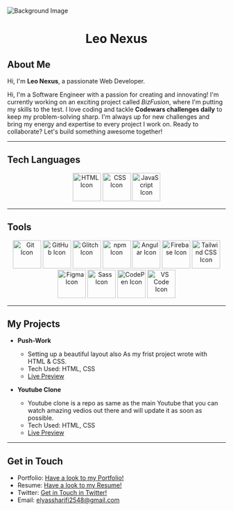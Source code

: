 ![Background Image](https://pbs.twimg.com/profile_banners/1726146205284003840/1714138776/1500x500)

<h1 align="center">Leo Nexus</h1>

## About Me
Hi, I'm **Leo Nexus**, a passionate Web Developer. 

Hi, I'm a Software Engineer with a passion for creating and innovating! I'm currently working on an exciting project called *BizFusion*, where I'm putting my skills to the test. I love coding and tackle **Codewars challenges daily** to keep my problem-solving sharp. I'm always up for new challenges and bring my energy and expertise to every project I work on. Ready to collaborate? Let's build something awesome together!

---

## Tech Languages

<div align="center">
  <img src="https://img.icons8.com/color/48/000000/html-5--v1.png" alt="HTML Icon" width="65" />
  <img src="https://img.icons8.com/color/48/000000/css3.png" alt="CSS Icon" width="65" />
  <img src="https://img.icons8.com/color/48/000000/javascript--v1.png" alt="JavaScript Icon" width="65" />
</div>

---

## Tools

<div align="center">
  <img src="https://img.icons8.com/color/48/000000/git.png" alt="Git Icon" width="65" />
  <img src="https://img.icons8.com/ios-filled/50/ffffff/github.png" alt="GitHub Icon" width="65" />
  <img src="https://w7.pngwing.com/pngs/682/457/png-transparent-repository-slack-html-glitch-purple-marine-mammal-seafood-thumbnail.png" alt="Glitch Icon" width="65" />
  <img src="https://img.icons8.com/color/48/000000/npm.png" alt="npm Icon" width="65" />
  <img src="https://img.icons8.com/color/48/000000/angularjs.png" alt="Angular Icon" width="65" />
  <img src="https://img.icons8.com/color/48/000000/firebase.png" alt="Firebase Icon" width="65" />
  <img src="https://encrypted-tbn0.gstatic.com/images?q=tbn:ANd9GcQDML5CFq70Y9FJ52YnyCjfdyUA3g9B6is_jA&s" alt="Tailwind CSS Icon" width="65"/>
  <img src="https://img.icons8.com/color/48/000000/figma.png" alt="Figma Icon" width="65" />
  <img src="https://img.icons8.com/color/48/000000/sass.png" alt="Sass Icon" width="65" />
  <img src="https://img.icons8.com/color/48/000000/codepen.png" alt="CodePen Icon" width="65" />
  <img src="https://img.icons8.com/color/48/000000/visual-studio-code-2019.png" alt="VS Code Icon" width="65" />
</div>

---

## My Projects
- **Push-Work**
    - Setting up a beautiful layout also As my frist project wrote with HTML & CSS.  
    - Tech Used: HTML, CSS
    - [Live Preview](https://push-work.vercel.app/)
  
- **Youtube Clone**
    - Youtube clone is a repo as same as the main Youtube that you can watch amazing vedios out there and will update it as soon as possible.  
    - Tech Used: HTML, CSS
    - [Live Preview](https://htmlpreview.github.io/?https://github.com/elyassharifi/YouTube-Clone/blob/main/youtube.html)

      
---

## Get in Touch
- Portfolio: [Have a look to my Portfolio!](https://elyassharifi.vercel.app/)
- Resume: [Have a look to my Resume!](https://elyassharifi.vercel.app/My%20Resume/Elyas%20CV.pdf)
- Twitter: [Get in Touch in Twitter!](https://x.com/leosharifi/)
- Email: elyassharifi2548@gmail.com

